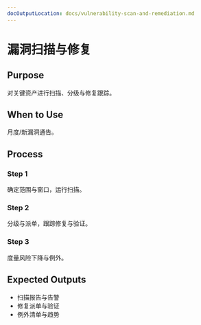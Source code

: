 ```yaml
---
docOutputLocation: docs/vulnerability-scan-and-remediation.md
---
```


# 漏洞扫描与修复

## Purpose

对关键资产进行扫描、分级与修复跟踪。

## When to Use

月度/新漏洞通告。

## Process

### Step 1

确定范围与窗口，运行扫描。

### Step 2

分级与派单，跟踪修复与验证。

### Step 3

度量风险下降与例外。

## Expected Outputs

- 扫描报告与告警
- 修复派单与验证
- 例外清单与趋势
